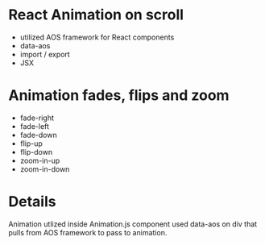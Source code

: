 # React Animation on scroll
- utilized AOS framework for React components
- data-aos
- import / export
- JSX
# Animation fades, flips and zoom
- fade-right
- fade-left
- fade-down
- flip-up
- flip-down
- zoom-in-up
- zoom-in-down

# Details
Animation utlized inside Animation.js component
used data-aos on div that pulls from AOS framework to pass to animation.
